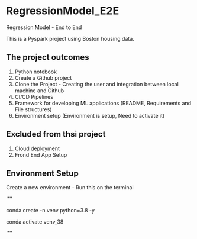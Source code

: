 # RegressionModel_E2E

 Regression Model - End to End 

This is a Pyspark project using Boston housing data. 

## The project outcomes 
1. Python notebook
2. Create a Github project
3. Clone the Project - Creating the user and integration between local machine and Github
4. CI/CD Pipelines
5. Framework for developing ML applications (README, Requirements and File structures)
6. Environment setup (Environment is setup, Need to activate it)


## Excluded from thsi project
1. Cloud deployment
2. Frond End App Setup


## Environment Setup

Create a new environment - Run this on the terminal

''''

conda create -n venv python=3.8 -y

conda activate venv_38


''''





